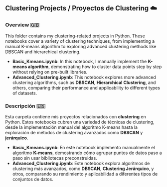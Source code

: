 ## Clustering Projects / Proyectos de Clustering ☁️

### Overview 🇬🇧

This folder contains my clustering-related projects in Python. These notebooks cover a variety of clustering techniques, from implementing a manual K-means algorithm to exploring advanced clustering methods like DBSCAN and hierarchical clustering.

- **Basic_Kmeans.ipynb**: In this notebook, I manually implement the **K-means algorithm**, demonstrating how to cluster data points step by step without relying on pre-built libraries.
- **Advanced_Clustering.ipynb**: This notebook explores more advanced clustering algorithms, such as **DBSCAN**, **Hierarchical Clustering**, and others, comparing their performance and applicability to different types of datasets.

### Descripción 🇪🇸

Esta carpeta contiene mis proyectos relacionados con **clustering** en Python. Estos notebooks cubren una variedad de técnicas de clustering, desde la implementación manual del algoritmo K-means hasta la exploración de métodos de clustering avanzados como **DBSCAN** y **jerárquico**.

- **Basic_Kmeans.ipynb**: En este notebook implemento manualmente el algoritmo **K-means**, demostrando cómo agrupar puntos de datos paso a paso sin usar bibliotecas preconstruidas.
- **Advanced_Clustering.ipynb**: Este notebook explora algoritmos de clustering más avanzados, como **DBSCAN**, **Clustering Jerárquico**, y otros, comparando su rendimiento y aplicabilidad a diferentes tipos de conjuntos de datos.
